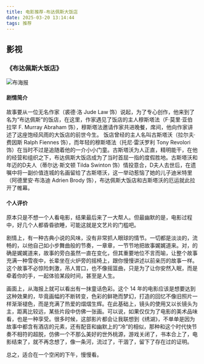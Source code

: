 ```yaml
---
title: 电影推荐-布达佩斯大饭店
date: 2025-03-20 13:14:44
tags: 推荐
---
```


## 影视

### 《布达佩斯大饭店》

![布海报](https://img3.doubanio.com/view/photo/s_ratio_poster/public/p2183539003.webp)

#### 剧情简介

故事要从一位无名作家（裘德·洛 Jude Law 饰）说起，为了专心创作，他来到了名为“布达佩斯”的饭店，在这里，作家遇见了饭店的主人穆斯塔法（F·莫里·亚伯拉罕 F. Murray Abraham 饰），穆斯塔法邀请作家共进晚餐，席间，他向作家讲述了这座饱经风雨的大饭店的前世今生。
饭店曾经的主人名叫古斯塔沃（拉尔夫·费因斯 Ralph Fiennes 饰），而年轻的穆斯塔法（托尼·雷沃罗利 Tony Revolori 饰）在当时不过是追随着他的一介小小门童。古斯塔沃为人正直，精明能干，在他的经营和组织之下，布达佩斯大饭店成为了当时首屈一指的度假胜地。古斯塔沃和年迈的D夫人（蒂尔达·斯文顿 Tilda Swinton 饰）情投意合，D夫人去世后，在遗嘱中将一副价值连城的名画留给了古斯塔沃，这一举动惹恼了她的儿子迪米特里（阿德里安·布洛迪 Adrien Brody 饰），布达佩斯大饭店和古斯塔沃的厄运就此拉开了帷幕。

#### 个人评价

原本只是不想一个人看电影，结果最后来了一大帮人。但最幽默的是，电影过程中，好几个人都昏昏欲睡，可能这就是文艺片的门槛吧。

剧情上，有一种古典小说的风味，没有非常抓人眼球的情节。一切都是淡淡的，流畅的，以他自己如小步舞曲般的节奏，一章章，一节节地把故事娓娓道来。对，的确是娓娓道来，故事的旁白虽然一直在变化，但其重要地位不言而喻，让整个故事充满一种雪夜中，长辈坐在火炉旁的摇椅上，跟你慢慢讲述以前亲历的故事一样。这个故事不必惊险刺激，吊人胃口，也不像摇篮曲，只是为了让你安然入眠，而是牵着你的手，一起体验某段时间，甚至是人生。

画面上，从海报上就可以看出有一抹童话色彩。这个 14 年的电影应该是想要达到这种效果的，毕竟画幅的不断转变，色彩的鲜艳而梦幻，打造的回忆不像旧照片一样渐渐褪色，而是充满了热爱的熠熠生辉。在此基础上，镜头的使用又以长镜头为主，距离比较远，某些片段中仿佛一张画。可以说，如果仅仅为了电影的美术品味看，也是一种享受。很多时候，这部影片都会让我联想到《绣湖》，不单单是因为故事中都含有酒店的元素，还有配音和幽默上的“冷”的相似，那种和这个时代快节奏不相符的超脱，仿佛一个不那么美好的世外桃源，游戏关闭了，书本合上了，电影结束了，就不再念想了，像一条河，流过了，干涸了，留下了存在过的证明。

总之，适合在一个空闲的下午，慢慢看。
